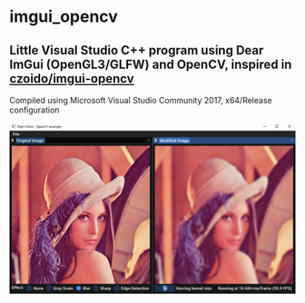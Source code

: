 # imgui_opencv
 Little Visual Studio C++ program using Dear ImGui (OpenGL3/GLFW) and OpenCV, inspired in [czoido/imgui-opencv](https://github.com/czoido/imgui-opencv)
 ---
 Compiled using Microsoft Visual Studio Community 2017, x64/Release configuration
 
 ![Program snapshot](/images/snapshot.png)
